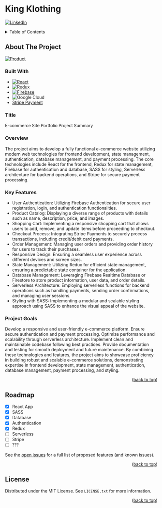 # King Klothing

<!-- Improved compatibility of back to top link: See: https://github.com/othneildrew/Best-README-Template/pull/73 -->
<a name="readme-top"></a>
<!--
*** Thanks for checking out the Best-README-Template. If you have a suggestion
*** that would make this better, please fork the repo and create a pull request
*** or simply open an issue with the tag "enhancement".
*** Don't forget to give the project a star!
*** Thanks again! Now go create something AMAZING! :D
-->

<!-- PROJECT SHIELDS -->
<!--
*** I'm using markdown "reference style" links for readability.
*** Reference links are enclosed in brackets [ ] instead of parentheses ( ).
*** See the bottom of this document for the declaration of the reference variables
*** for contributors-url, forks-url, etc. This is an optional, concise syntax you may use.
*** https://www.markdownguide.org/basic-syntax/#reference-style-links
-->
[![LinkedIn][linkedin-shield]][linkedin-url]

<!-- TABLE OF CONTENTS -->
<details>
  <summary>Table of Contents</summary>
  <ol>
    <li>
      <a href="#about-the-project">About The Project</a>
      <ul>
        <li><a href="#built-with">Built With</a></li>
      </ul>
    </li>
    <li><a href="#roadmap">Roadmap</a></li>
    <li><a href="#license">License</a></li>
  </ol>
</details>

<!-- ABOUT THE PROJECT -->
## About The Project

[![Product][product-screenshot]](https://i.ibb.co/b5Pq078/king-klothing.png)

### Built With

* [![React][React.js]](React-url)
* [![Redux][Redux.js.org]](redux.js.org)
* [![Firebase][firebase-url]](firebase.com)
* ![Google Cloud](https://img.shields.io/badge/GoogleCloud-%234285F4.svg?style=for-the-badge&logo=google-cloud&logoColor=white)
* [Stripe Payment](https://stripe.com/)

### Title

E-commerce Site Portfolio Project Summary

### Overview

The project aims to develop a fully functional e-commerce website utilizing modern web technologies for frontend development, state management, authentication, database management, and payment processing. The core technologies include React for the frontend, Redux for state management, Firebase for authentication and database, SASS for styling, Serverless architecture for backend operations, and Stripe for secure payment processing.

### Key Features

* User Authentication: Utilizing Firebase Authentication for secure user registration, login, and authentication functionalities.
* Product Catalog: Displaying a diverse range of products with details such as name, description, price, and images.
* Shopping Cart: Implementing a responsive shopping cart that allows users to add, remove, and update items before proceeding to checkout.
* Checkout Process: Integrating Stripe Payments to securely process transactions, including credit/debit card payments.
* Order Management: Managing user orders and providing order history for users to track their purchases.
* Responsive Design: Ensuring a seamless user experience across different devices and screen sizes.
* State Management: Utilizing Redux for efficient state management, ensuring a predictable state container for the application.
* Database Management: Leveraging Firebase Realtime Database or Firestore to store product information, user data, and order details.
* Serverless Architecture: Employing serverless functions for backend operations such as handling payments, sending order confirmations, and managing user sessions.
* Styling with SASS: Implementing a modular and scalable styling approach using SASS to enhance the visual appeal of the website.

### Project Goals

Develop a responsive and user-friendly e-commerce platform.</n>
Ensure secure authentication and payment processing.</n>
Optimize performance and scalability through serverless architecture.</n>
Implement clean and maintainable codebase following best practices.</n>
Provide documentation and testing for smooth deployment and future maintenance.</n>
By combining these technologies and features, the project aims to showcase proficiency in building robust and scalable e-commerce solutions, demonstrating expertise in frontend development, state management, authentication, database management, payment processing, and styling.

<p align="right">(<a href="#readme-top">back to top</a>)</p>

<!-- ROADMAP -->
## Roadmap

* [x] React App
* [x] SASS
* [x] Database
* [x] Authentication
* [x] Redux
* [ ] Serverless
* [ ] Stripe
* [ ] ???
  
See the [open issues](https://github.com/othneildrew/Best-README-Template/issues) for a full list of proposed features (and known issues).

<p align="right">(<a href="#readme-top">back to top</a>)</p>

<!-- LICENSE -->
## License

Distributed under the MIT License. See `LICENSE.txt` for more information.

<p align="right">(<a href="#readme-top">back to top</a>)</p>

<!-- MARKDOWN LINKS & IMAGES -->
<!-- https://www.markdownguide.org/basic-syntax/#reference-style-links -->
[linkedin-shield]: https://img.shields.io/badge/-LinkedIn-black.svg?style=for-the-badge&logo=linkedin&colorB=555
[linkedin-url]: https://linkedin.com/in/othneildrew
[product-screenshot]: https://i.ibb.co/b5Pq078/king-klothing.png
[React.js]: https://img.shields.io/badge/React-20232A?style=for-the-badge&logo=react&logoColor=61DAFB
[redux.js.org]: https://img.shields.io/badge/redux-%23593d88.svg?style=for-the-badge&logo=redux&logoColor=white
[firebase-url]: https://img.shields.io/badge/firebase-%23039BE5.svg?style=for-the-badge&logo=firebase
